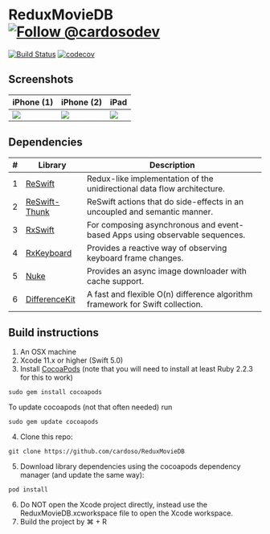 # ReduxMovieDB <a href="https://twitter.com/intent/follow?screen_name=cardosodev"><img src="https://img.shields.io/twitter/follow/cardosodev.svg?label=Follow%20@cardosodev" alt="Follow @cardosodev"></img>
[![Build Status](https://travis-ci.org/cardoso/ReduxMovieDB.svg?branch=master)](https://travis-ci.org/cardoso/ReduxMovieDB) [![codecov](https://codecov.io/gh/cardoso/ReduxMovieDB/branch/master/graph/badge.svg)](https://codecov.io/gh/cardoso/ReduxMovieDB)

## Screenshots
|iPhone (1)|iPhone (2)|iPad|
|----------|----------|----|
|![](screenshots/screen_iphone_1.png)|![](screenshots/screen_iphone_2.png)|![](screenshots/screen_ipad_1.png)|

## Dependencies
|#|Library|Description|
|-|-|-|
|1|[ReSwift](https://github.com/ReSwift/ReSwift)|Redux-like implementation of the unidirectional data flow architecture.|
|2|[ReSwift-Thunk](https://github.com/ReSwift/ReSwift-Thunk)|ReSwift actions that do side-effects in an uncoupled and semantic manner.|
|3|[RxSwift](https://github.com/ReactiveX/RxSwift)|For composing asynchronous and event-based Apps using observable sequences.|
|4|[RxKeyboard](https://github.com/RxSwiftCommunity/RxKeyboard)|Provides a reactive way of observing keyboard frame changes.|
|5|[Nuke](https://github.com/kean/Nuke)|Provides an async image downloader with cache support.|
|6|[DifferenceKit](https://github.com/ra1028/DifferenceKit)|A fast and flexible O(n) difference algorithm framework for Swift collection.|

## Build instructions

1. An OSX machine
2. Xcode 11.x or higher (Swift 5.0)
3. Install [CocoaPods](https://cocoapods.org/) (note that you will need to install at least Ruby 2.2.3 for this to work)
```
sudo gem install cocoapods
```
To update cocoapods (not that often needed) run
```
sudo gem update cocoapods
```
4. Clone this repo:
```
git clone https://github.com/cardoso/ReduxMovieDB
```
5. Download library dependencies using the cocoapods dependency manager (and update the same way):
```
pod install
```
6. Do NOT open the Xcode project directly, instead use the ReduxMovieDB.xcworkspace file to open the Xcode workspace.
7. Build the project by ⌘ + R
